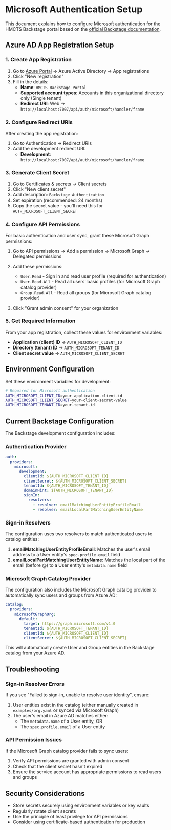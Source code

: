 # Microsoft Authentication Setup

This document explains how to configure Microsoft authentication for the HMCTS Backstage portal based on the [official Backstage documentation](https://backstage.io/docs/auth/microsoft/provider/#configure-app-registration-on-azure).

## Azure AD App Registration Setup

### 1. Create App Registration

1. Go to [Azure Portal](https://portal.azure.com) → Azure Active Directory → App registrations
2. Click "New registration"
3. Fill in the details:
   - **Name**: `HMCTS Backstage Portal`
   - **Supported account types**: Accounts in this organizational directory only (Single tenant)
   - **Redirect URI**: Web → `http://localhost:7007/api/auth/microsoft/handler/frame`

### 2. Configure Redirect URIs

After creating the app registration:

1. Go to Authentication → Redirect URIs
2. Add the development redirect URI:
   - **Development**: `http://localhost:7007/api/auth/microsoft/handler/frame`

### 3. Generate Client Secret

1. Go to Certificates & secrets → Client secrets
2. Click "New client secret"
3. Add description: `Backstage Authentication`
4. Set expiration (recommended: 24 months)
5. Copy the secret value - you'll need this for `AUTH_MICROSOFT_CLIENT_SECRET`

### 4. Configure API Permissions

For basic authentication and user sync, grant these Microsoft Graph permissions:

1. Go to API permissions → Add a permission → Microsoft Graph → Delegated permissions
2. Add these permissions:
   - `User.Read` - Sign in and read user profile (required for authentication)
   - `User.Read.All` - Read all users' basic profiles (for Microsoft Graph catalog provider)
   - `Group.Read.All` - Read all groups (for Microsoft Graph catalog provider)

3. Click "Grant admin consent" for your organization

### 5. Get Required Information

From your app registration, collect these values for environment variables:

- **Application (client) ID** → `AUTH_MICROSOFT_CLIENT_ID`
- **Directory (tenant) ID** → `AUTH_MICROSOFT_TENANT_ID`
- **Client secret value** → `AUTH_MICROSOFT_CLIENT_SECRET`

## Environment Configuration

Set these environment variables for development:

```bash
# Required for Microsoft authentication
AUTH_MICROSOFT_CLIENT_ID=your-application-client-id
AUTH_MICROSOFT_CLIENT_SECRET=your-client-secret-value
AUTH_MICROSOFT_TENANT_ID=your-tenant-id
```

## Current Backstage Configuration

The Backstage development configuration includes:

### Authentication Provider

```yaml
auth:
  providers:
    microsoft:
      development:
        clientId: ${AUTH_MICROSOFT_CLIENT_ID}
        clientSecret: ${AUTH_MICROSOFT_CLIENT_SECRET}
        tenantId: ${AUTH_MICROSOFT_TENANT_ID}
        domainHint: ${AUTH_MICROSOFT_TENANT_ID}
        signIn:
          resolvers:
            - resolver: emailMatchingUserEntityProfileEmail
            - resolver: emailLocalPartMatchingUserEntityName
```

### Sign-in Resolvers

The configuration uses two resolvers to match authenticated users to catalog entities:

1. **emailMatchingUserEntityProfileEmail**: Matches the user's email address to a User entity's `spec.profile.email` field
2. **emailLocalPartMatchingUserEntityName**: Matches the local part of the email (before @) to a User entity's `metadata.name` field

### Microsoft Graph Catalog Provider

The configuration also includes the Microsoft Graph catalog provider to automatically sync users and groups from Azure AD:

```yaml
catalog:
  providers:
    microsoftGraphOrg:
      default:
        target: https://graph.microsoft.com/v1.0
        tenantId: ${AUTH_MICROSOFT_TENANT_ID}
        clientId: ${AUTH_MICROSOFT_CLIENT_ID}
        clientSecret: ${AUTH_MICROSOFT_CLIENT_SECRET}
```

This will automatically create User and Group entities in the Backstage catalog from your Azure AD.

## Troubleshooting

### Sign-in Resolver Errors

If you see "Failed to sign-in, unable to resolve user identity", ensure:

1. User entities exist in the catalog (either manually created in `examples/org.yaml` or synced via Microsoft Graph)
2. The user's email in Azure AD matches either:
   - The `metadata.name` of a User entity, OR
   - The `spec.profile.email` of a User entity

### API Permission Issues

If the Microsoft Graph catalog provider fails to sync users:

1. Verify API permissions are granted with admin consent
2. Check that the client secret hasn't expired
3. Ensure the service account has appropriate permissions to read users and groups

## Security Considerations

- Store secrets securely using environment variables or key vaults
- Regularly rotate client secrets
- Use the principle of least privilege for API permissions
- Consider using certificate-based authentication for production